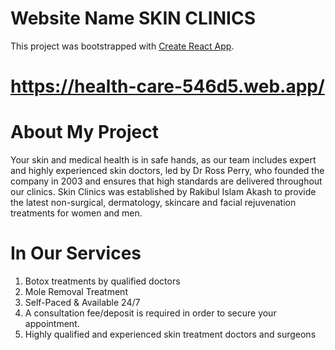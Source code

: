 # Website Name SKIN CLINICS

This project was bootstrapped with [Create React App](https://github.com/facebook/create-react-app).
# https://health-care-546d5.web.app/

# About My Project
Your skin and medical health is in safe hands, as our team includes expert and highly experienced skin doctors, led by Dr Ross Perry, who founded the company in 2003 and ensures that high standards are delivered throughout our clinics. Skin Clinics was established by Rakibul Islam Akash to provide the latest non-surgical, dermatology, skincare and facial rejuvenation treatments for women and men.

# In Our Services
1. Botox treatments by qualified doctors
2. Mole Removal Treatment
3. Self-Paced & Available 24/7 
4. A consultation fee/deposit is required in order to secure your appointment.
5. Highly qualified and experienced skin treatment doctors and surgeons

